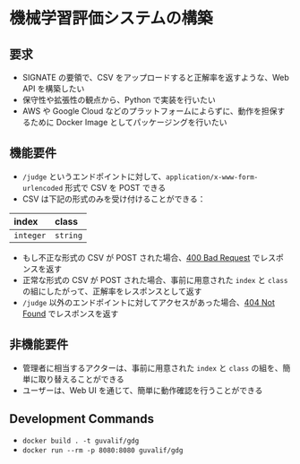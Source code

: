機械学習評価システムの構築
===============================================================================

## 要求

- SIGNATE の要領で、CSV をアップロードすると正解率を返すような、Web API を構築したい
- 保守性や拡張性の観点から、Python で実装を行いたい
- AWS や Google Cloud などのプラットフォームによらずに、動作を担保するために Docker Image としてパッケージングを行いたい


## 機能要件

- `/judge` というエンドポイントに対して、`application/x-www-form-urlencoded` 形式で CSV を POST できる
- CSV は下記の形式のみを受け付けることができる：


|index    |class   |
|:--------|:-------|
|`integer`|`string`|

- もし不正な形式の CSV が POST された場合、[400 Bad Request](https://developer.mozilla.org/ja/docs/Web/HTTP/Status/400) でレスポンスを返す
- 正常な形式の CSV が POST された場合、事前に用意された `index` と `class` の組にしたがって、正解率をレスポンスとして返す
- `/judge` 以外のエンドポイントに対してアクセスがあった場合、[404 Not Found](https://developer.mozilla.org/ja/docs/Web/HTTP/Status/404) でレスポンスを返す


## 非機能要件

- 管理者に相当するアクターは、事前に用意された `index` と `class` の組を、簡単に取り替えることができる
- ユーザーは、Web UI を通じて、簡単に動作確認を行うことができる


## Development Commands

- `docker build . -t guvalif/gdg`
- `docker run --rm -p 8080:8080 guvalif/gdg`
